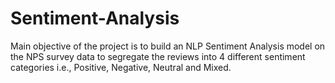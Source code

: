 # Sentiment-Analysis
Main objective of the project is to build an NLP Sentiment Analysis model on the NPS survey data to segregate the reviews into 4 different sentiment categories i.e., Positive, Negative, Neutral and Mixed.
